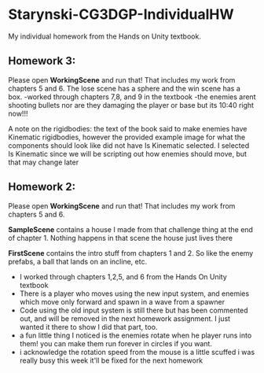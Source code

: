 # Starynski-CG3DGP-IndividualHW
My individual homework from the Hands on Unity textbook.

## Homework 3:

Please open **WorkingScene** and run that! That includes my work from chapters 5 and 6.
The lose scene has a sphere and the win scene has a box.
-worked through chapters 7,8, and 9 in the textbook
-the enemies arent shooting bullets nor are they damaging the player or base but its 10:40 right now!!!

A note on the rigidbodies: the text of the book said to make enemies have Kinematic rigidbodies, however the provided example image for what the components should look like did not have Is Kinematic selected. I selected Is Kinematic since we will be scripting out how enemies should move, but that may change later

## Homework 2:

Please open **WorkingScene** and run that! That includes my work from chapters 5 and 6.

**SampleScene** contains a house I made from that challenge thing at the end of chapter 1. Nothing happens in that scene the house just lives there

**FirstScene** contains the intro stuff from chapters 1 and 2. So like the enemy prefabs, a ball that lands on an incline, etc.

- I worked through chapters 1,2,5, and 6 from the Hands On Unity textbook
- There is a player who moves using the new input system, and enemies which move only forward and spawn in a wave from a spawner
- Code using the old input system is still there but has been commented out, and will be removed in the next homework assignment. I just wanted it there to show I did that part, too.
- a fun little thing I noticed is the enemies rotate when he player runs into them! you can make them run forever in circles if you want. 
- i acknowledge the rotation speed from the mouse is a little scuffed i was really busy this week it'll be fixed for the next homework

